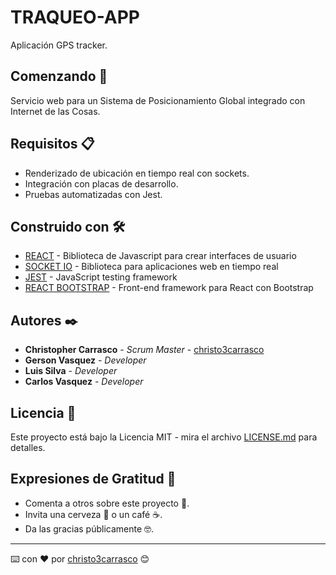 # TRAQUEO-APP

Aplicación GPS tracker.

## Comenzando 🚀

Servicio web para un Sistema de Posicionamiento Global integrado con Internet de las Cosas.

## Requisitos 📋

- Renderizado de ubicación en tiempo real con sockets.
- Integración con placas de desarrollo.
- Pruebas automatizadas con Jest.

## Construido con 🛠️

- [REACT](https://react.dev/learn) - Biblioteca de Javascript para crear interfaces de usuario
- [SOCKET IO](https://socket.io/docs/v4/) - Biblioteca para aplicaciones web en tiempo real
- [JEST](https://jestjs.io/docs/getting-started) - JavaScript testing framework
- [REACT BOOTSTRAP](https://react-bootstrap.github.io/getting-started/introduction) - Front-end framework para React con Bootstrap

## Autores ✒️

- **Christopher Carrasco** - _Scrum Master_ - [christo3carrasco](https://github.com/christo3carrasco)
- **Gerson Vasquez** - _Developer_
- **Luis Silva** - _Developer_
- **Carlos Vasquez** - _Developer_

## Licencia 📄

Este proyecto está bajo la Licencia MIT - mira el archivo [LICENSE.md](LICENSE.md) para detalles.

## Expresiones de Gratitud 🎁

- Comenta a otros sobre este proyecto 📢.
- Invita una cerveza 🍺 o un café ☕.
- Da las gracias públicamente 🤓.

---

⌨️ con ❤️ por [christo3carrasco](https://github.com/christo3carrasco) 😊
